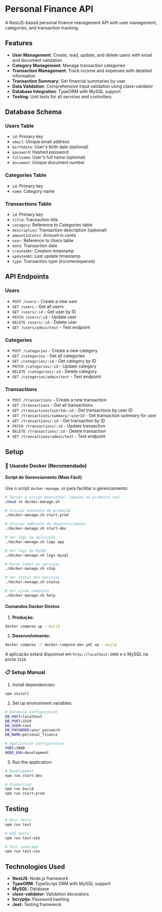 # Personal Finance API

A NestJS-based personal finance management API with user management, categories, and transaction tracking.

## Features

- **User Management**: Create, read, update, and delete users with email and document validation
- **Category Management**: Manage transaction categories
- **Transaction Management**: Track income and expenses with detailed information
- **Transaction Summary**: Get financial summaries by user
- **Data Validation**: Comprehensive input validation using class-validator
- **Database Integration**: TypeORM with MySQL support
- **Testing**: Unit tests for all services and controllers

## Database Schema

### Users Table

- `id`: Primary key
- `email`: Unique email address
- `birthdate`: User's birth date (optional)
- `password`: Hashed password
- `fullname`: User's full name (optional)
- `document`: Unique document number

### Categories Table

- `id`: Primary key
- `name`: Category name

### Transactions Table

- `id`: Primary key
- `title`: Transaction title
- `category`: Reference to Categories table
- `description`: Transaction description (optional)
- `amountInCents`: Amount in cents
- `user`: Reference to Users table
- `date`: Transaction date
- `createdAt`: Creation timestamp
- `updatedAt`: Last update timestamp
- `type`: Transaction type (income/expense)

## API Endpoints

### Users

- `POST /users` - Create a new user
- `GET /users` - Get all users
- `GET /users/:id` - Get user by ID
- `PATCH /users/:id` - Update user
- `DELETE /users/:id` - Delete user
- `GET /users/admin/test` - Test endpoint

### Categories

- `POST /categories` - Create a new category
- `GET /categories` - Get all categories
- `GET /categories/:id` - Get category by ID
- `PATCH /categories/:id` - Update category
- `DELETE /categories/:id` - Delete category
- `GET /categories/admin/test` - Test endpoint

### Transactions

- `POST /transactions` - Create a new transaction
- `GET /transactions` - Get all transactions
- `GET /transactions?userId=:id` - Get transactions by user ID
- `GET /transactions/summary/:userId` - Get transaction summary for user
- `GET /transactions/:id` - Get transaction by ID
- `PATCH /transactions/:id` - Update transaction
- `DELETE /transactions/:id` - Delete transaction
- `GET /transactions/admin/test` - Test endpoint

## Setup

### 🐳 Usando Docker (Recomendado)

#### Script de Gerenciamento (Mais Fácil)

Use o script `docker-manage.sh` para facilitar o gerenciamento:

```bash
# Tornar o script executável (apenas na primeira vez)
chmod +x docker-manage.sh

# Iniciar ambiente de produção
./docker-manage.sh start-prod

# Iniciar ambiente de desenvolvimento
./docker-manage.sh start-dev

# Ver logs da aplicação
./docker-manage.sh logs app

# Ver logs do MySQL
./docker-manage.sh logs mysql

# Parar todos os serviços
./docker-manage.sh stop

# Ver status dos serviços
./docker-manage.sh status

# Ver ajuda completa
./docker-manage.sh help
```

#### Comandos Docker Diretos

1. **Produção:**

```bash
docker compose up --build
```

2. **Desenvolvimento:**

```bash
docker compose -f docker-compose.dev.yml up --build
```

A aplicação estará disponível em `http://localhost:3000` e o MySQL na porta `3310`.

### 📋 Setup Manual

1. Install dependencies:

```bash
npm install
```

2. Set up environment variables:

```bash
# Database Configuration
DB_HOST=localhost
DB_PORT=3310
DB_USER=root
DB_PASSWORD=your_password
DB_NAME=personal_finance

# Application Configuration
PORT=3000
NODE_ENV=development
```

3. Run the application:

```bash
# Development
npm run start:dev

# Production
npm run build
npm run start:prod
```

## Testing

```bash
# Unit tests
npm run test

# E2E tests
npm run test:e2e

# Test coverage
npm run test:cov
```

## Technologies Used

- **NestJS**: Node.js framework
- **TypeORM**: TypeScript ORM with MySQL support
- **MySQL**: Database
- **class-validator**: Validation decorators
- **bcryptjs**: Password hashing
- **Jest**: Testing framework
